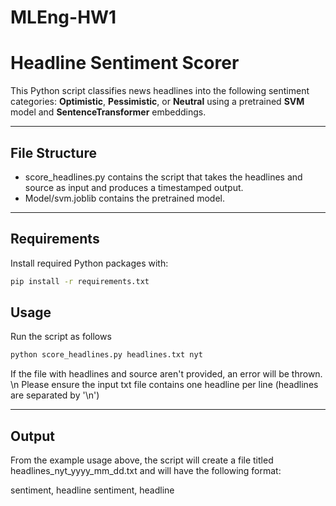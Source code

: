 # MLEng-HW1

# Headline Sentiment Scorer

This Python script classifies news headlines into the following sentiment categories: **Optimistic**, **Pessimistic**, or **Neutral** using a pretrained **SVM** model and **SentenceTransformer** embeddings.

---

## File Structure

- score_headlines.py contains the script that takes the headlines and source as input and produces a timestamped output.
- Model/svm.joblib contains the pretrained model.

---

## Requirements

Install required Python packages with:

```bash
pip install -r requirements.txt
```

## Usage

Run the script as follows

```bash
python score_headlines.py headlines.txt nyt
```

If the file with headlines and source aren't provided, an error will be thrown. \n
Please ensure the input txt file contains one headline per line (headlines are separated by '\n')

---

## Output

From the example usage above, the script will create a file titled headlines_nyt_yyyy_mm_dd.txt and will have the following format:

sentiment, headline
sentiment, headline



